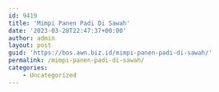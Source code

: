 ```yaml
---
id: 9419
title: 'Mimpi Panen Padi Di Sawah'
date: '2023-03-28T22:47:37+00:00'
author: admin
layout: post
guid: 'https://bos.awn.biz.id/mimpi-panen-padi-di-sawah/'
permalink: /mimpi-panen-padi-di-sawah/
categories:
    - Uncategorized
---
```


